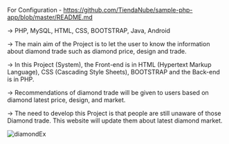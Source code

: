 For Configuration - https://github.com/TiendaNube/sample-php-app/blob/master/README.md

 -> PHP, MySQL, HTML, CSS, BOOTSTRAP, Java, Android
 
-> The main aim of the Project is to let the user to know the information about diamond trade such as diamond price, design and trade.

-> In this Project (System), the Front-end is in HTML (Hypertext Markup Language), CSS (Cascading Style Sheets), BOOTSTRAP and the Back-end is in PHP.

-> Recommendations of diamond trade will be given to users based on diamond latest price, design, and market. 

-> The need to develop this Project is that people are still unaware of those Diamond trade. This website will update them about latest diamond market.

![diamondEx](https://user-images.githubusercontent.com/69053786/115755775-b34e1880-a36b-11eb-95bf-1470b3b65abb.png)
